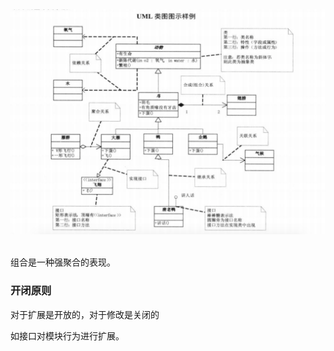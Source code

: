 

<div align="center"><img src="./resource/UML类图理解.png" width="600"/></div><br>

组合是一种强聚合的表现。

### 开闭原则

对于扩展是开放的，对于修改是关闭的

如接口对模块行为进行扩展。
